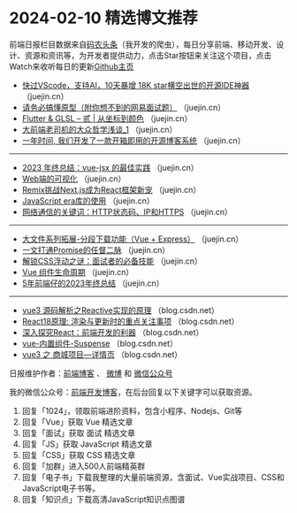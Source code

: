 # 2024-02-10 精选博文推荐

前端日报栏目数据来自[码农头条](http://toutiao.qdkfweb.cn/)（我开发的爬虫），每日分享前端、移动开发、设计、资源和资讯等，为开发者提供动力，点击Star按钮来关注这个项目，点击Watch来收听每日的更新[Github主页](https://github.com/kujian/frontendDaily)
* [快过VScode，支持AI，10天暴增 18K star横空出世的开源IDE神器](https://juejin.cn/post/7332767759431368742) （juejin.cn）
* [请务必搞懂原型（附你想不到的网易面试题）](https://juejin.cn/post/7332708703399673897) （juejin.cn）
* [Flutter &amp; GLSL &#8211; 贰 |  从坐标到颜色](https://juejin.cn/post/7332041575294025747) （juejin.cn）
* [大前端老司机的大众哲学浅谈_1](https://juejin.cn/post/7332293353197600802) （juejin.cn）
* [一年时间, 我们开发了一款开箱即用的开源博客系统](https://juejin.cn/post/7332388389944688676) （juejin.cn）

***
* [2023 年终总结：vue-jsx 的最佳实践](https://juejin.cn/post/7332767759431729190) （juejin.cn）
* [Web端的可视化](https://juejin.cn/post/7331758803480707124) （juejin.cn）
* [Remix挑战Next.js成为React框架新宠](https://juejin.cn/post/7332767759431598118) （juejin.cn）
* [JavaScript era库的使用](https://juejin.cn/post/7332765584914464777) （juejin.cn）
* [网络通信的关键词：HTTP状态码、IP和HTTPS](https://juejin.cn/post/7332354240478658575) （juejin.cn）

***
* [大文件系列拓展-分段下载功能（Vue + Express）](https://juejin.cn/post/7332043016163868684) （juejin.cn）
* [一文打通Promise的任督二脉](https://juejin.cn/post/7332001319287586825) （juejin.cn）
* [解锁CSS浮动之谜：面试者的必备技能](https://juejin.cn/post/7332767759430991910) （juejin.cn）
* [Vue 组件生命周期](https://juejin.cn/post/7332734911232491529) （juejin.cn）
* [5年前端仔的2023年终总结](https://juejin.cn/post/7332318008243355685) （juejin.cn）

***
* [vue3 源码解析之Reactive实现的原理](https://blog.csdn.net/h960822/article/details/136080525) （blog.csdn.net）
* [React18原理: 渲染与更新时的重点关注事项](https://blog.csdn.net/Tyro_java/article/details/136088227) （blog.csdn.net）
* [深入探究React：前端开发的利器](https://blog.csdn.net/double222222/article/details/136081643) （blog.csdn.net）
* [vue-内置组件-Suspense](https://blog.csdn.net/wdk996/article/details/136087324) （blog.csdn.net）
* [vue3 之 商城项目—详情页](https://blog.csdn.net/weixin_42268006/article/details/136082346) （blog.csdn.net）

日报维护作者：[前端博客](https://qdkfweb.cn/) 、 [微博](http://weibo.com/kujian) 和 [微信公众号](https://open.weixin.qq.com/qr/code?username=caibaojian_com)

我的微信公众号：[前端开发博客](https://open.weixin.qq.com/qr/code?username=caibaojian_com)，在后台回复以下关键字可以获取资源。

1. 回复「1024」，领取前端进阶资料，包含小程序、Nodejs、Git等
2. 回复「Vue」获取 Vue 精选文章
3. 回复「面试」获取 面试 精选文章
4. 回复「JS」获取 JavaScript 精选文章
5. 回复「CSS」获取 CSS 精选文章
6. 回复「加群」进入500人前端精英群
7. 回复「电子书」下载我整理的大量前端资源，含面试、Vue实战项目、CSS和JavaScript电子书等。
8. 回复「知识点」下载高清JavaScript知识点图谱